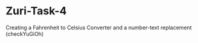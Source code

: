 # Zuri-Task-4
Creating a Fahrenheit to Celsius Converter and a number-text replacement (checkYuGiOh)
